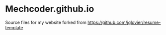 # Mechcoder.github.io

Source files for my website forked from https://github.com/jglovier/resume-template
